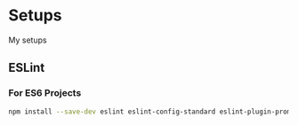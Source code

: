 # Setups
My setups

## ESLint

### For ES6 Projects

```bash
npm install --save-dev eslint eslint-config-standard eslint-plugin-promise eslint-plugin-react eslint-plugin-standard
```
